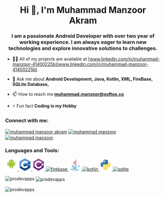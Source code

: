 <h1 align="center">Hi 👋, I'm Muhammad Manzoor Akram</h1>
<h3 align="center">I am a passionate Android Developer with over two year of working experience. I am always eager to learn new technologies and explore innovative solutions to challenges.</h3>

- 👨‍💻 All of my projects are available at [www.linkedin.com/in/muhammad-manzoor-41400225b](www.linkedin.com/in/muhammad-manzoor-41400225b)

- 💬 Ask me about **Android Development, Java, Kotlin, XML, FireBase, SQLite Database,**

- 📫 How to reach me **muhammad.manzoor@softoo.co**

- ⚡ Fun fact **Coding is my Hobby**

<h3 align="left">Connect with me:</h3>
<p align="left">
<a href="https://linkedin.com/in/muhammad manzoor akram" target="blank"><img align="center" src="https://raw.githubusercontent.com/rahuldkjain/github-profile-readme-generator/master/src/images/icons/Social/linked-in-alt.svg" alt="muhammad manzoor akram" height="30" width="40" /></a>
<a href="https://stackoverflow.com/users/muhammad manzoor" target="blank"><img align="center" src="https://raw.githubusercontent.com/rahuldkjain/github-profile-readme-generator/master/src/images/icons/Social/stack-overflow.svg" alt="muhammad manzoor" height="30" width="40" /></a>
<a href="https://www.behance.net/muhammad manzoor" target="blank"><img align="center" src="https://raw.githubusercontent.com/rahuldkjain/github-profile-readme-generator/master/src/images/icons/Social/behance.svg" alt="muhammad manzoor" height="30" width="40" /></a>
</p>

<h3 align="left">Languages and Tools:</h3>
<p align="left"> <a href="https://developer.android.com" target="_blank" rel="noreferrer"> <img src="https://raw.githubusercontent.com/devicons/devicon/master/icons/android/android-original-wordmark.svg" alt="android" width="40" height="40"/> </a> <a href="https://www.w3schools.com/cpp/" target="_blank" rel="noreferrer"> <img src="https://raw.githubusercontent.com/devicons/devicon/master/icons/cplusplus/cplusplus-original.svg" alt="cplusplus" width="40" height="40"/> </a> <a href="https://www.w3schools.com/cs/" target="_blank" rel="noreferrer"> <img src="https://raw.githubusercontent.com/devicons/devicon/master/icons/csharp/csharp-original.svg" alt="csharp" width="40" height="40"/> </a> <a href="https://firebase.google.com/" target="_blank" rel="noreferrer"> <img src="https://www.vectorlogo.zone/logos/firebase/firebase-icon.svg" alt="firebase" width="40" height="40"/> </a> <a href="https://www.java.com" target="_blank" rel="noreferrer"> <img src="https://raw.githubusercontent.com/devicons/devicon/master/icons/java/java-original.svg" alt="java" width="40" height="40"/> </a> <a href="https://kotlinlang.org" target="_blank" rel="noreferrer"> <img src="https://www.vectorlogo.zone/logos/kotlinlang/kotlinlang-icon.svg" alt="kotlin" width="40" height="40"/> </a> <a href="https://www.python.org" target="_blank" rel="noreferrer"> <img src="https://raw.githubusercontent.com/devicons/devicon/master/icons/python/python-original.svg" alt="python" width="40" height="40"/> </a> <a href="https://www.sqlite.org/" target="_blank" rel="noreferrer"> <img src="https://www.vectorlogo.zone/logos/sqlite/sqlite-icon.svg" alt="sqlite" width="40" height="40"/> </a> </p>

<p><img align="left" src="https://github-readme-stats.vercel.app/api/top-langs?username=prodevapps&show_icons=true&locale=en&layout=compact" alt="prodevapps" /></p>

<p>&nbsp;<img align="center" src="https://github-readme-stats.vercel.app/api?username=prodevapps&show_icons=true&locale=en" alt="prodevapps" /></p>

<p><img align="center" src="https://github-readme-streak-stats.herokuapp.com/?user=prodevapps&" alt="prodevapps" /></p>
